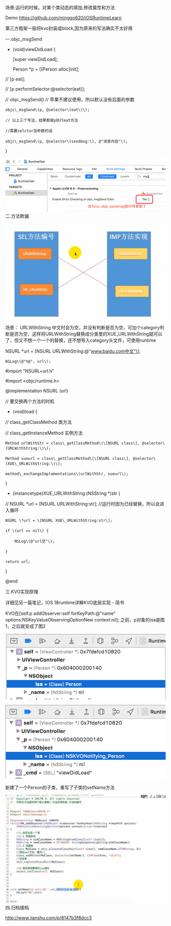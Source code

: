 场景:运行的时候，对某个类动态的填加,修改属性和方法

Demo https://github.com/minggo620/iOSRuntimeLearn

第三方框架一般将kvo封装成block,因为原来的写法确实不太好用

一.objc\_msgSend

- \(void\)viewDidLoad {

    \[super viewDidLoad\];

    Person \*p = \[\[Person alloc\]init\];

//    \[p eat\];

//    \[p performSelector:@selector\(eat\)\];

//    objc\_msgSend\(\) // 苹果不建议使用，所以默认没有后面的参数

    objc\_msgSend\(p, @selector\(eat\)\);

    // 以上三个写法，结果都是p执行eat方法

    //需要selctor加参数的话

    objc\_msgSend\(p, @selector\(sendmsg:\), @"消息内容"\);

}

![](/assets/QQ20171126-200709@2x.png)二.方法欺骗

![](/assets/QQ20171126-211822@2x.png)场景： URLWithString 中文时会为空，并没有判断是否为空，可加个category判断是否为空，这样将URLWithString替换成分类里的XUE\_URLWithString就可以了，但又不想一个一个的替换，还不想导入category头文件，可使用runtime

NSURL \*url = \[NSURL URLWithString:@"www.baidu.com中文"\];

    NSLog\(@"%@", url\);

\#import "NSURL+url.h"

\#import &lt;objc/runtime.h&gt;



@implementation NSURL \(url\)



// 要交换两个方法的时机

+ \(void\)load {

//    class\_getClassMethod 类方法

//    class\_getInstanceMethod 实例方法

    Method urlWithStr = class\_getClassMethod\(\[NSURL class\], @selector\(URLWithString:\)\);

    Method xueurl = class\_getClassMethod\(\[NSURL class\], @selector\(XUE\_URLWithString:\)\);

    method\_exchangeImplementations\(urlWithStr, xueurl\);

}



+ \(instancetype\)XUE\_URLWithString:\(NSString \*\)str {

//    NSURL \*url = \[NSURL URLWithString:str\]; //运行时因为已经替换，所以会进入循环

    NSURL \*url = \[NSURL XUE\_URLWithString:str\];

    if \(url == nil\) {

        NSLog\(@"url空"\);

    }

    return url;

}

@end

三.KVO实现原理

详细见另一篇笔记，IOS 18runtime详解KVO底层实现 - 简书

KVO在\[self.p addObserver:self forKeyPath:@"name" options:NSKeyValueObservingOptionNew context:nil\]; 之前，p对象的isa是图1，之后就变成了图2

![](/assets/s1.png)

![](/assets/s2.png)

新建了一个Person的子类，重写了子类的setName方法

![](/assets/s3.png)四.归档接档

http://www.jianshu.com/p/8147b3f8dcc3



